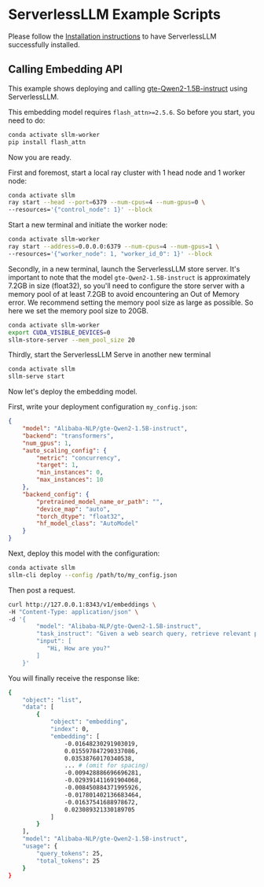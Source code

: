 # ServerlessLLM Example Scripts
Please follow the [Installation instructions](https://serverlessllm.github.io/docs/stable/getting_started/installation) to have ServerlessLLM successfully installed.
## Calling Embedding API
This example shows deploying and calling [gte-Qwen2-1.5B-instruct](https://huggingface.co/Alibaba-NLP/gte-Qwen2-1.5B-instruct) using ServerlessLLM.

This embedding model requires `flash_attn>=2.5.6`. So before you start, you need to do:
```bash
conda activate sllm-worker
pip install flash_attn
```
Now you are ready.

First and foremost, start a local ray cluster with 1 head node and 1 worker node:
```bash
conda activate sllm
ray start --head --port=6379 --num-cpus=4 --num-gpus=0 \
--resources='{"control_node": 1}' --block
```
Start a new terminal and initiate the worker node:
```bash
conda activate sllm-worker
ray start --address=0.0.0.0:6379 --num-cpus=4 --num-gpus=1 \
--resources='{"worker_node": 1, "worker_id_0": 1}' --block
```
Secondly, in a new terminal, launch the ServerlessLLM store server. It's important to note that the model `gte-Qwen2-1.5B-instruct` is approximately 7.2GB in size (float32), so you'll need to configure the store server with a memory pool of at least 7.2GB to avoid encountering an Out of Memory error. We recommend setting the memory pool size as large as possible. So here we set the memory pool size to 20GB.
```bash
conda activate sllm-worker
export CUDA_VISIBLE_DEVICES=0
sllm-store-server --mem_pool_size 20
```
Thirdly, start the ServerlessLLM Serve in another new terminal
```bash
conda activate sllm
sllm-serve start
```
Now let's deploy the embedding model.

First, write your deployment configuration `my_config.json`:
```json
{
    "model": "Alibaba-NLP/gte-Qwen2-1.5B-instruct",
    "backend": "transformers",
    "num_gpus": 1,
    "auto_scaling_config": {
        "metric": "concurrency",
        "target": 1,
        "min_instances": 0,
        "max_instances": 10
    },
    "backend_config": {
        "pretrained_model_name_or_path": "",
        "device_map": "auto",
        "torch_dtype": "float32",
        "hf_model_class": "AutoModel"
    }
}
```
Next, deploy this model with the configuration:
```bash
conda activate sllm
sllm-cli deploy --config /path/to/my_config.json
```
Then post a request.
```bash
curl http://127.0.0.1:8343/v1/embeddings \
-H "Content-Type: application/json" \
-d '{
        "model": "Alibaba-NLP/gte-Qwen2-1.5B-instruct",
        "task_instruct": "Given a web search query, retrieve relevant passages that answer the query",
        "input": [
           "Hi, How are you?"
        ]
    }'
```
You will finally receive the response like:
```bash
{
    "object": "list",
    "data": [
        {
            "object": "embedding",
            "index": 0,
            "embedding": [
                -0.01648230291903019,
                0.015597847290337086,
                0.03538760170340538,
                ... # (omit for spacing)
                -0.009428886696696281,
                -0.029391411691904068,
                -0.008450884371995926,
                -0.017801402136683464,
                -0.01637541688978672,
                0.023089321330189705
            ]
        }
    ],
    "model": "Alibaba-NLP/gte-Qwen2-1.5B-instruct",
    "usage": {
        "query_tokens": 25,
        "total_tokens": 25
    }
}
```
